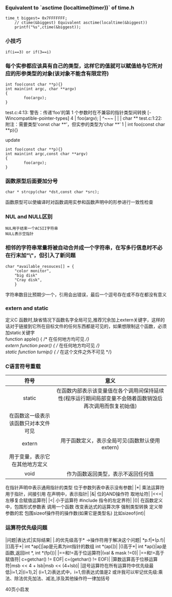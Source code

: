 ### Equivalent to \`asctime (localtime(timer))\`  of time.h  
	time_t biggest= 0x7FFFFFFF;
        // ctime(&biggest) Equivalent asctime(localtime(&biggest))
        printf("%s",ctime(&biggest));
	
### 小技巧
	if(i==3) or if(3==i)
### 每个实参都应该具有自己的类型，这样它的值就可以赋值给与它所对应的形参类型的对象(该对象不能含有限定符)
	int foo(const char **p){}
	int main(int argc, char **argv)
	{
        	foo(argv);
	}
	
test.c:4:13: 警告：传递‘foo’的第 1 个参数时在不兼容的指针类型间转换 [-Wincompatible-pointer-types]
    4 |         foo(argv);
      |             ^~~~
      |             |
      |             char **
test.c:1:22: 附注：需要类型‘const char **’，但实参的类型为‘char **’
    1 | int foo(const char **p){}

update  

	int foo(const char **p){}
	int main(int argc,const char **argv)
	{
        	foo(argv);
	}

### 函数原型后面要加分号
	char * strcpy(char *dst,const char *src);
函数原型可以使编译时对函数调用实参和函数声明中的形参进行一致性检查

### NUL and NULL区别
	NUL用于结束一个ACSII字符串
	NULL表示空指针

### 相邻的字符串常量将被自动合并成一个字符串，在写多行信息时不必在行末加"\\"，但引入了新问题
	char *available_resouces[] = {
		"color monitor",
		"big disk"
		"Cray disk",
		}
字符串数目比预期少一个，引用会出错误，最后一个逗号存在或不存在都没有意义

### extern and static
定义C 函数时,缺省情况下函数名字全局可见,推荐冗余加上extern关键字，这样的话对于链接到它所在目标文件的任何东西都是可见的，如果想限制这个函数，必须加static关键字  
	function apple() { /* 在任何地方均可见 */}  
	extern function pear() { /* 在任何地方均可见 */}  
	static function turnip() { /* 在这个文件之外不可见 */}  

###  C语言符号重载
|符号|意义|
|:---:|:---:|
|static| 在函数内部表示该变量值在各个调用间保持延续性(程序运行期间局部变量不会随着函数销毁后再次调用而恢复初始值)  </br>
在函数这一级表示该函数只对本文件可见|
|extern| 用于函数定义，表示全局可见(函数默认使用extern)
用于变量，表示它在其他地方定义|
|void| 作为函数返回类型，表示不返回任何值
在指针声明中表示通用指针的类型
位于参数列表中表示没有参数|
|\*| 乘法运算符
用于指针，间接引用
在声明中，表示指针|
|&| 位的AND操作符
取地址符|
|<<=| 左移复合赋值运算符|
|<| 小于运算符
\#include 指令的左定界符|
|()| 在函数定义中，包围形式参数表
调用一个函数
改变表达式的运算次序
强制类型转换
定义带参数的宏
包围sizeof操作符的操作数(如果它是类型名) 比如sizeof(int)|

### 运算符优先级问题
|问题|表达式|实际结果|
|.的优先级高于\* 
->操作符用于解决这个问题| \*p.f|\*(p.f)|
|[]高于\*| int \*ap[]|ap是元素为int指针的数组 int \*(ap[])|
|()高于\*| int \*ap()|ap是函数,返回int \*, int \*(fp())|
|==和!=高于位运算符|(val & mask !=0)|
|==和!=高于赋值符| c=getchar() != EOF| c=(getchar() != EOF)|
|算数运算高于位移运算符|msb << 4 + lsb|msb << (4+lsb)|
|逗号运算符在所有运算符中优先级最低|i=1,2|(i=1),2|
	(i=1,2)表达式中，i=1,但表达式值是2
	或许我可以牢记优先级:乘法、除法优先加法、减法,涉及其他操作符一律加括号

40页小启发
